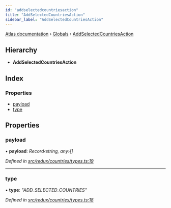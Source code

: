 ```yaml
---
id: "addselectedcountriesaction"
title: "AddSelectedCountriesAction"
sidebar_label: "AddSelectedCountriesAction"
---
```


[Atlas documentation](../index.md) › [Globals](../globals.md) › [AddSelectedCountriesAction](addselectedcountriesaction.md)

## Hierarchy

* **AddSelectedCountriesAction**

## Index

### Properties

* [payload](addselectedcountriesaction.md#payload)
* [type](addselectedcountriesaction.md#type)

## Properties

###  payload

• **payload**: *Record‹string, any›[]*

*Defined in [src/redux/countries/types.ts:19](https://github.com/chronark/atlas/blob/128c355/src/redux/countries/types.ts#L19)*

___

###  type

• **type**: *"ADD_SELECTED_COUNTRIES"*

*Defined in [src/redux/countries/types.ts:18](https://github.com/chronark/atlas/blob/128c355/src/redux/countries/types.ts#L18)*
